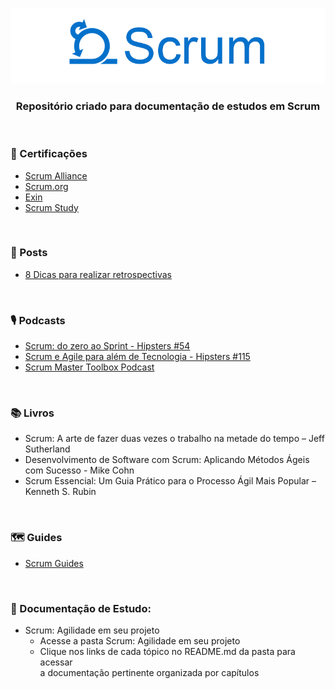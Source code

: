 ﻿<div align="center">
 
 ![Scrum Logo](Scrum%20-%20Agilidade%20em%20seu%20projeto/imagens/scrum-1.png)
 ### Repositório criado para documentação de estudos em Scrum
  
</div>

<br>

### 📜 Certificações

+ [Scrum Alliance](https://www.scrumalliance.org/)
+ [Scrum.org](https://www.scrum.org/)
+ [Exin](https://www.exin.com/certifications/exin-agile-scrum-master-exam)
+ [Scrum Study](https://www.scrumstudy.com/portuguese)

<br> 

### 📰 Posts

+ [8 Dicas para realizar retrospectivas](https://www.dbccompany.com.br/8-dicas-para-realizar-retrospectivas/)

<br>

  
### 🎙️ Podcasts

+ [Scrum: do zero ao Sprint - Hipsters #54](https://cursos.alura.com.br/hipsterstech-scrum-do-zero-ao-sprint-hipsters-54-a532)
+ [Scrum e Agile para além de Tecnologia - Hipsters #115](https://cursos.alura.com.br/hipsterstech-scrum-e-agile-para-alem-de-tecnologia-hipsters-115-a467)
+ [Scrum Master Toolbox Podcast](https://player.fm/series/scrum-master-toolbox-podcast)

<br>

### 📚 Livros
 
+ Scrum: A arte de fazer duas vezes o trabalho na metade do tempo – Jeff Sutherland
+ Desenvolvimento de Software com Scrum: Aplicando Métodos Ágeis com Sucesso - Mike Cohn
+ Scrum Essencial: Um Guia Prático para o Processo Ágil Mais Popular – Kenneth S. Rubin
 
<br> 

### 🗺️ Guides

+ [Scrum Guides](https://www.scrumguides.org/)

<br>

### 📝 Documentação de Estudo:

+ Scrum: Agilidade em seu projeto
  + Acesse a pasta Scrum: Agilidade em seu projeto
  + Clique nos links de cada tópico no README.md da pasta para acessar<br> a documentação pertinente organizada por capítulos


